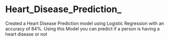 # Heart_Disease_Prediction_
Created a Heart Disease Prediction model using Logistic Regression with an accuracy of 84%. Using this Model you can predict if a person is having a heart disease or not

